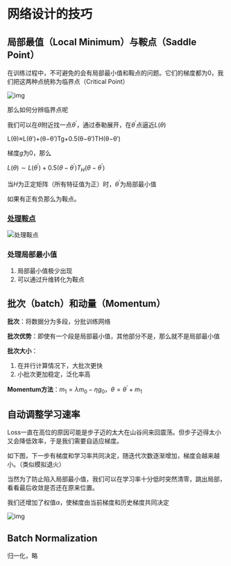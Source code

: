 # 网络设计的技巧

## 局部最值（Local Minimum）与鞍点（Saddle Point）

在训练过程中，不可避免的会有局部最小值和鞍点的问题。它们的梯度都为0，我们把这两种点统称为临界点（Critical Point）

![img](https://pic-1257412153.cos.ap-nanjing.myqcloud.com/images/2022/11/24/694210e6c04f8e0513e4a13255456fc8a906f7b3_2_661x500-a78e94.png)



那么如何分辨临界点呢

我们可以在$\theta$附近找一点$\theta^\prime$，通过泰勒展开，在$\theta ^ \prime$点逼近$L(\theta)$

L(θ)≈L(θ′)+(θ−θ′)Tg+0.5(θ−θ′)TH(θ−θ′)

梯度$g$为0，那么

$L(θ)\sim L(θ^\prime)+0.5(θ−θ^\prime)T_H(θ−θ^\prime)$

当$H$为正定矩阵（所有特征值为正）时，$\theta ^ \prime$为局部最小值

如果有正有负那么为鞍点。

### [处理鞍点](../待分类/梯度下降.md#鞍点)

![处理鞍点](../待分类/梯度下降.md#鞍点)
### 处理局部最小值

1. 局部最小值极少出现
2. 可以通过升维转化为鞍点

## 批次（batch）和动量（Momentum）

**批次**：将数据分为多段，分批训练网络

**批次优势**：即使有一个段是局部最小值，其他部分不是，那么就不是局部最小值

**批次大小**：

1. 在并行计算情况下，大批次更快
2. 小批次更加稳定，泛化率高

**Momentum方法**：$m_1 = \lambda m_0 - ηg_0$，$\theta = \theta^\prime + m_1$

## 自动调整学习速率

Loss一直在高位的原因可能是步子迈的太大在山谷间来回震荡。但步子迈得太小又会降低效率，于是我们需要自适应梯度。

如下图，下一步有梯度和学习率共同决定，随迭代次数逐渐增加，梯度会越来越小。（类似模拟退火）

当然为了防止陷入局部最小值，我们可以在学习率十分低时突然清零，跳出局部，看看最后收敛是否还在原来位置。

我们还增加了权值$\alpha$，使梯度由当前梯度和历史梯度共同决定

![img](https://pic-1257412153.cos.ap-nanjing.myqcloud.com/images/2022/11/24/4813812dbf8c1eeb11d36b601b154118dc474202-e2adb3.png)

## Batch Normalization

归一化，略